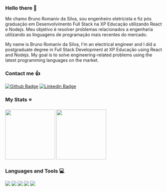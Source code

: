 ### Hello there 👋

Me chamo Bruno Romaniv da Silva, sou engenheiro eletricista e fiz pós graduação em Desenvolvimento Full Stack na XP Educação utilizando React e Nodejs.
Meu objetivo é resolver problemas relacionados a engenharia utilizando as linguagens de programação mais recentes do mercado.

My name is Bruno Romaniv da Silva, I'm an electrical engineer and I did a postgraduate degree in Full Stack Development at XP Educação using React and Nodejs.
My goal is to solve engineering-related problems using the latest programming languages on the market.

### Contact me 👍

[![Github Badge](https://img.shields.io/badge/-Github-000?style=for-the-badge&logo=Github&logoColor=white&link=https://github.com/brunoromaniv)](https://github.com/brunoromaniv) [![Linkedin Badge](https://img.shields.io/badge/-LinkedIn-blue?style=for-the-badge&logo=Linkedin&logoColor=white&link=https://www.linkedin.com/in/bruno-romaniv-38791182/)]( https://www.linkedin.com/in/bruno-romaniv-38791182/)

### My Stats ⭐

<div>
  <img height=160em src="https://github-readme-stats-rongronggg9.vercel.app/api?username=brunoromaniv&include_all_commits=true&show_icons=true&theme=dracula"/>
  <img height=160em src="https://github-readme-stats.vercel.app/api/top-langs/?username=brunoromaniv&layout=compact&hide_borders=true&langs_count=7&theme=dracula"/>
</div>

### Languages and Tools 💻

<div style={ display: flex }>
  <img src="https://img.shields.io/badge/HTML5-E34F26?style=for-the-badge&logo=html5&logoColor=white">
  <img src="https://img.shields.io/badge/CSS3-1572B6?style=for-the-badge&logo=css3&logoColor=white">
  <img src="https://img.shields.io/badge/JavaScript-323330?style=for-the-badge&logo=javascript&logoColor=F7DF1E">
  <img src="https://img.shields.io/badge/React-20232A?style=for-the-badge&logo=react&logoColor=61DAFB">
  <img src="https://img.shields.io/badge/Node.js-43853D?style=for-the-badge&logo=node.js&logoColor=white">
</div>



<!--
**brunoromaniv/brunoromaniv** is a ✨ _special_ ✨ repository because its `README.md` (this file) appears on your GitHub profile.

Here are some ideas to get you started :

- 🔭 I’m currently working on ...
- 🌱 I’m currently learning ...
- 👯 I’m looking to collaborate on ...
- 🤔 I’m looking for help with ...
- 💬 Ask me about ...
- 📫 How to reach me: ...
- 😄 Pronouns: ...
- ⚡ Fun fact: ...
-->
